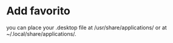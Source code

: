 # Add favorito
you can place your .desktop file at /usr/share/applications/ or at ~/.local/share/applications/. 
